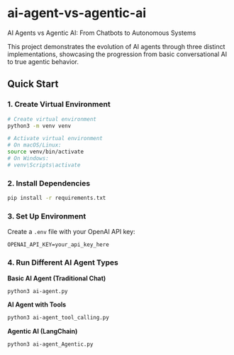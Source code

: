# ai-agent-vs-agentic-ai
AI Agents vs Agentic AI: From Chatbots to Autonomous Systems

This project demonstrates the evolution of AI agents through three distinct implementations, showcasing the progression from basic conversational AI to true agentic behavior.

## Quick Start

### 1. Create Virtual Environment
```bash
# Create virtual environment
python3 -m venv venv

# Activate virtual environment
# On macOS/Linux:
source venv/bin/activate
# On Windows:
# venv\Scripts\activate
```

### 2. Install Dependencies
```bash
pip install -r requirements.txt
```

### 3. Set Up Environment
Create a `.env` file with your OpenAI API key:
```
OPENAI_API_KEY=your_api_key_here
```

### 4. Run Different AI Agent Types

**Basic AI Agent (Traditional Chat)**
```bash
python3 ai-agent.py
```

**AI Agent with Tools**
```bash
python3 ai-agent_tool_calling.py
```

**Agentic AI (LangChain)**
```bash
python3 ai-agent_Agentic.py
```
